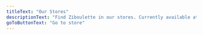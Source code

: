 ```yaml
---
titleText: "Our Stores"
descriptionText: "Find Ziboulette in our stores. Currently available at:"
goToButtonText: "Go to store"
---
```

